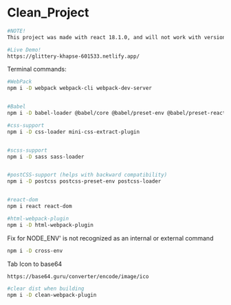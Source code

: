 ﻿# Clean_Project

```bash
#NOTE!
This project was made with react 18.1.0, and will not work with version 16.16.0 LTS
```

```bash
#Live Demo!
https://glittery-khapse-601533.netlify.app/
```


Terminal commands:

```bash
#WebPack
npm i -D webpack webpack-cli webpack-dev-server


#Babel
npm i -D babel-loader @babel/core @babel/preset-env @babel/preset-react

#css-support
npm i -D css-loader mini-css-extract-plugin


#scss-support
npm i -D sass sass-loader


#postCSS-support (helps with backward compatibility)
npm i -D postcss postcss-preset-env postcss-loader


#react-dom
npm i react react-dom

#html-webpack-plugin
npm i -D html-webpack-plugin

```

Fix for NODE_ENV' is not recognized as an internal or external command

```bash
npm i -D cross-env
```

Tab Icon to base64

```bash
https://base64.guru/converter/encode/image/ico

```

```bash
#clear dist when building
npm i -D clean-webpack-plugin
```


